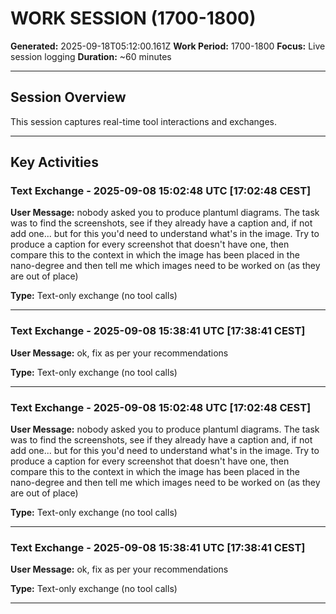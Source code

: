 # WORK SESSION (1700-1800)

**Generated:** 2025-09-18T05:12:00.161Z
**Work Period:** 1700-1800
**Focus:** Live session logging
**Duration:** ~60 minutes

---

## Session Overview

This session captures real-time tool interactions and exchanges.

---

## Key Activities

### Text Exchange - 2025-09-08 15:02:48 UTC [17:02:48 CEST]

**User Message:** nobody asked you to produce plantuml diagrams. The task was to find the screenshots, see if they already have a caption and, if not add one... but for this you'd need to understand what's in the image. Try to produce a caption for every screenshot that doesn't have one, then compare this to the context in which the image has been placed in the nano-degree and then tell me which images need to be worked on (as they are out of place)

**Type:** Text-only exchange (no tool calls)

---

### Text Exchange - 2025-09-08 15:38:41 UTC [17:38:41 CEST]

**User Message:** ok, fix as per your recommendations

**Type:** Text-only exchange (no tool calls)

---

### Text Exchange - 2025-09-08 15:02:48 UTC [17:02:48 CEST]

**User Message:** nobody asked you to produce plantuml diagrams. The task was to find the screenshots, see if they already have a caption and, if not add one... but for this you'd need to understand what's in the image. Try to produce a caption for every screenshot that doesn't have one, then compare this to the context in which the image has been placed in the nano-degree and then tell me which images need to be worked on (as they are out of place)

**Type:** Text-only exchange (no tool calls)

---

### Text Exchange - 2025-09-08 15:38:41 UTC [17:38:41 CEST]

**User Message:** ok, fix as per your recommendations

**Type:** Text-only exchange (no tool calls)

---

